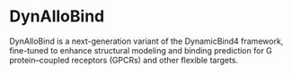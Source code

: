 # DynAlloBind
DynAlloBind is a next-generation variant of the DynamicBind4 framework, fine-tuned to enhance structural modeling and binding prediction for G protein–coupled receptors (GPCRs) and other flexible targets.
